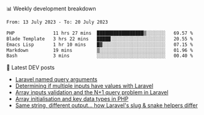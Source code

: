 📊 Weekly development breakdown
<!--START_SECTION:waka-->

```txt
From: 13 July 2023 - To: 20 July 2023

PHP              11 hrs 27 mins  █████████████████▒░░░░░░░   69.57 %
Blade Template   3 hrs 22 mins   █████░░░░░░░░░░░░░░░░░░░░   20.55 %
Emacs Lisp       1 hr 10 mins    █▓░░░░░░░░░░░░░░░░░░░░░░░   07.15 %
Markdown         19 mins         ▒░░░░░░░░░░░░░░░░░░░░░░░░   01.96 %
Bash             3 mins          ░░░░░░░░░░░░░░░░░░░░░░░░░   00.40 %
```

<!--END_SECTION:waka-->

📕 Latest DEV posts
<!-- BLOG-POST-LIST:START -->
- [Laravel named query arguments](https://dev.to/michaelvickersuk/laravel-named-query-arguments-28kd)
- [Determining if multiple inputs have values with Laravel](https://dev.to/michaelvickersuk/determining-if-multiple-inputs-have-values-with-laravel-km6)
- [Array inputs validation and the N+1 query problem in Laravel](https://dev.to/michaelvickersuk/array-inputs-validation-and-the-n1-query-problem-in-laravel-2agb)
- [Array initialisation and key data types in PHP](https://dev.to/michaelvickersuk/array-initialisation-and-key-data-types-in-php-1e5b)
- [Same string, different output... how Laravel&#39;s slug &amp; snake helpers differ](https://dev.to/michaelvickersuk/same-string-different-output-how-laravels-slug-snake-helpers-differ-1ccj)
<!-- BLOG-POST-LIST:END -->
